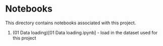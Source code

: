 # Notebooks

This directory contains notebooks associated with this project.

1. (01 Data loading)[01 Data loading.ipynb] - load in the dataset used for this project
